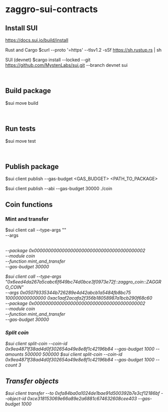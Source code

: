 # zaggro-sui-contracts

## Install SUI

https://docs.sui.io/build/install

Rust and Cargo
$curl --proto '=https' --tlsv1.2 -sSf https://sh.rustup.rs | sh

SUI (devnet)
$cargo install --locked --git https://github.com/MystenLabs/sui.git --branch devnet sui

<br>

## Build package

$sui move build

<br>

## Run tests

$sui move test

<br>

## Publish package

$sui client publish <OPTIONS> --gas-budget <GAS_BUDGET> <PATH_TO_PACKAGE>

$sui client publish --abi --gas-budget 30000 ./coin

## Coin functions

### Mint and transfer

$sui client call --type-args "<COIN TYPE>" \
 --args <TreasuryCap ADDRESS> <AMOUNT TO MINT> <ADDRESS TO TRANSFER> \
 --package 0x0000000000000000000000000000000000000002 \
 --module coin \
 --function mint_and_transfer \
--gas-budget 30000

$sui client call --type-args "0x6eed4da267a5cabc6f649bc74d0bce3f0973e72f::zaggro_coin::ZAGGRO_COIN" \
 --args 0x05079335344b726289e4d42abcb1a5484fb8bc75 100000000000000 0xac1aaf2acafa2f356b18058987a1bcb290f68c60 \
 --package 0x0000000000000000000000000000000000000002 \
 --module coin \
 --function mint_and_transfer \
--gas-budget 30000

### Split coin

$sui client split-coin --coin-id 0x9ea4871f38ad4d0f302654a49e8e8f1c42196b84 --gas-budget 1000 --amounts 500000 500000
$sui client split-coin --coin-id 0x9ea4871f38ad4d0f302654a49e8e8f1c42196b84 --gas-budget 1000 --count 3

## Transfer objects

$sui client transfer --to 0xfa84ba0a1024de1bae91d500392b7e3cf12186bf --object-id 0xce318153069e66a89e2a6881c674632608cee403 --gas-budget 1000
